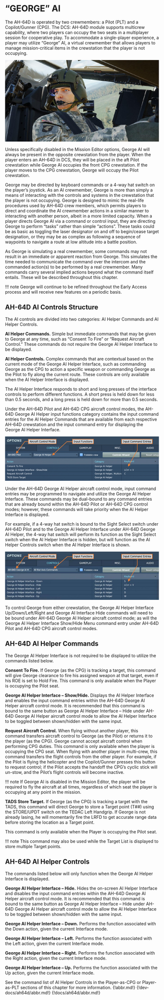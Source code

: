 
# “GEORGE” AI

The AH-64D is operated by two crewmembers: a Pilot (PLT) and a Copilot/Gunner (CPG). The DCS: AH-64D
module supports multicrew capability, where two players can occupy the two seats in a multiplayer session for
cooperative play. To accommodate a single-player experience, a player may utilize “George” AI, a virtual
crewmember that allows players to manage mission-critical items in the crewstation that the player is not
occupying.


![](img/img-535-1-screen.jpg)



Unless specifically disabled in the Mission Editor options, George AI will always be present in the opposite
crewstation from the player. When the player enters an AH-64D in DCS, they will be placed in the aft Pilot
crewstation while George AI occupies the front CPG crewstation. If the player moves to the CPG crewstation,
George will occupy the Pilot crewstation.

George may be directed by keyboard commands or a 4-way hat switch on the player’s joystick. As an AI
crewmember, George is more than simply a means of interacting with the controls and systems in the crewstation
that the player is not occupying. George is designed to mimic the real-life procedures used by AH-64D crew
members, which permits players to direct and coordinate the AI crewmember actions in a similar manner to
interacting with another person, albeit in a more limited capacity. When a player directs George AI via a command
or control input, they are directing George to perform “tasks” rather than simple “actions”. These tasks could be
as basic as toggling the laser designator on and off to begin/cease target designation, or they may be as complex
as following a sequence of waypoints to navigate a route at low altitude into a battle position.

As George is simulating a real crewmember, some commands may not result in an immediate or apparent reaction
from George. This simulates the time needed to communicate the command over the intercom and the
commanded action(s) to be performed by a real crewmember. Many commands carry several implied actions
beyond what the command itself entails. These will be described throughout this chapter.

!!! note
    George will continue to be refined throughout the Early Access process and will receive new features on
    a periodic basis.

## AH-64D AI Controls Structure

The AI controls are divided into two categories: AI Helper Commands and AI Helper Controls.

**AI Helper Commands.** Simple but immediate commands that may be given to George at any time, such as
“Consent To Fire” or “Request Aircraft Control.” These commands do not require the George AI Helper Interface
to be displayed.


**AI Helper Controls.** Complex commands that are contextual based on the current mode of the George AI Helper
Interface, such as commanding George as the CPG to action a specific weapon or commanding George as the
Pilot to fly along the current route. These controls are only available when the AI Helper Interface is displayed.

The AI Helper Interface responds to short and long presses of the interface controls to perform different functions.
A short press is held down for less than 0.5 seconds, and a long press is held down for more than 0.5 seconds.

Under the AH-64D Pilot and AH-64D CPG aircraft control modes, the AH-64D George AI Helper input functions
category contains the input command entries for the AI Helper Commands that are available from each respective
AH-64D crewstation and the input command entry for displaying the George AI Helper Interface.

![](img/img-536-1-screen.jpg)

Under the AH-64D George AI Helper aircraft control mode, input command entries may be programmed to
navigate and utilize the George AI Helper Interface. These commands may be dual-bound to any command
entries that are already bound within the AH-64D Pilot or AH-64D CPG control modes; however, these commands
will take priority when the AI Helper Interface is displayed.

For example, if a 4-way hat switch is bound to the Sight Select switch under AH-64D Pilot and to the George AI
Helper Interface under AH-64D George AI Helper, the 4-way hat switch will perform its function as the Sight
Select switch when the AI Helper Interface is hidden, but will function as the AI Helper Controls switch when the
AI Helper Interface is shown.

![](img/img-536-2-screen.jpg)

To control George from either crewstation, the George AI Helper Interface Up/Down/Left/Right and
George AI Interface Hide commands will need to be bound under AH-64D George AI Helper aircraft control
mode; as will the George AI Helper Interface Show/Hide Menu command entry under AH-64D Pilot and
AH-64D CPG aircraft control modes.

## AH-64D AI Helper Commands

The George AI Helper Interface is not required to be displayed to utilize the commands listed below.

**Consent To Fire.** If George (as the CPG) is tracking a target, this command will give George clearance to fire
his assigned weapon at that target, even if his ROE is set to Hold Fire. This command is only available when the
Player is occupying the Pilot seat.

**George AI Helper Interface – Show/Hide.** Displays the AI Helper Interface and enables the input command
entries within the AH-64D George AI Helper aircraft control mode. It is recommended that this command is bound
to the same button as George AI Helper Interface – Hide under AH-64D George AI Helper aircraft control
mode to allow the AI Helper Interface to be toggled between shown/hidden with the same input.

**Request Aircraft Control.** When flying without another player, this command transfers aircraft control to
George (as the Pilot) or returns it to the player (as the CPG). George cannot accept aircraft control when
performing CPG duties. This command is only available when the player is occupying the CPG seat.
When flying with another player in multi-crew, this command transfers the flight controls from the other player.
For example, if the Pilot is flying the helicopter and the Copilot/Gunner presses this button to request control; if
the Pilot accepts the handoff the CPG’s cyclic stick will un-stow, and the Pilot’s flight controls will become inactive.

!!! note
    If George AI is disabled in the Mission Editor, the player will be required to fly the aircraft at all times,
    regardless of which seat the player is occupying at any point in the mission.

**TADS Store Target.** If George (as the CPG) is tracking a target with the TADS, this command will direct George
to store a Target point (T##) using the STORE/UPDT switch on the TEDAC Left Handgrip. If George is not already
lasing, he will momentarily fire the LRFD to get accurate range data before storing the location as a Target point.

This command is only available when the Player is occupying the Pilot seat.

!!! note
    This command may also be used while the Target List is displayed to store multiple Target points.



## AH-64D AI Helper Controls

The commands listed below will only function when the George AI Helper Interface is displayed.

**George AI Helper Interface – Hide.** Hides the on-screen AI Helper Interface and disables the input command
entries within the AH-64D George AI Helper aircraft control mode. It is recommended that this command is bound
to the same button as George AI Helper Interface – Hide under AH-64D George AI Helper aircraft control
mode to allow the AI Helper Interface to be toggled between shown/hidden with the same input.

**George AI Helper Interface – Down.** Performs the function associated with the Down action, given the
current Interface mode.

**George AI Helper Interface – Left.** Performs the function associated with the Left action, given the current
Interface mode.

**George AI Helper Interface – Right.** Performs the function associated with the Right action, given the current
Interface mode.

**George AI Helper Interface – Up.** Performs the function associated with the Up action, given the current
Interface mode.

See the command list of AI Helper Controls in the Player-as-CPG or Player-as-PLT sections of this chapter for
more information.
{!abbr.md!}
{!dev-docs/ah64d/abbr.md!}
{!docs/ah64d/abbr.md!}
